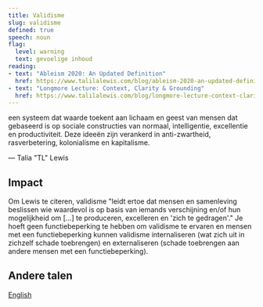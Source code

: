 ```yaml
---
title: Validisme
slug: validisme
defined: true
speech: noun
flag:
  level: warning
  text: gevoelige inhoud
reading:
- text: "Ableism 2020: An Updated Definition"
  href: https://www.talilalewis.com/blog/ableism-2020-an-updated-definition
- text: "Longmore Lecture: Context, Clarity & Grounding"
  href: https://www.talilalewis.com/blog/longmore-lecture-context-clarity-grounding
---
```


een systeem dat waarde toekent aan lichaam en geest van mensen dat gebaseerd is op sociale constructies van normaal, intelligentie, excellentie en productiviteit. Deze ideeën zijn verankerd in anti-zwartheid, rasverbetering, kolonialisme en kapitalisme.

— Talia "TL" Lewis

## Impact

Om Lewis te citeren, validisme "leidt ertoe dat mensen en samenleving beslissen wie waardevol is op basis van iemands verschijning en/of hun mogelijkheid om [...] te produceren, excelleren en 'zich te gedragen'." Je hoeft geen functiebeperking te hebben om validisme te ervaren en mensen met een functiebeperking kunnen validisme internaliseren (wat zich uit in zichzelf schade toebrengen) en externaliseren (schade toebrengen aan andere mensen met een functiebeperking).

## Andere talen

[English](../../ableism)
